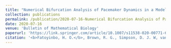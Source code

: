 ```yaml
---
title: "Numerical Bifurcation Analysis of Pacemaker Dynamics in a Model of Smooth Muscle Cells"
collection: publications
permalink: /publication/2020-07-16-Numerical Bifurcation Analysis of Pacemaker Dynamics in a Model of Smooth Muscle Cells
date: 2020-07-16
venue: 'Bulletin of Mathematical Biology'
paperurl: 'https://link.springer.com/article/10.1007/s11538-020-00771-6'
citation: '<b>Fatoyinbo, H. O.</b>, Brown, R. G., Simpson, D. J. W, van Brunt, B. (2020). &quot;Numerical Bifurcation Analysis of Pacemaker Dynamics in a Model of Smooth Muscle Cells&quot; <i>Bull Math Biol</i>. 82(95).'
---
```








